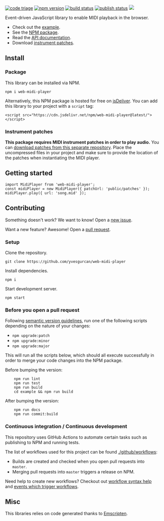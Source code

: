 [![code triage](https://www.codetriage.com/yvesgurcan/web-midi-player/badges/users.svg)](https://www.codetriage.com/yvesgurcan/web-midi-player)
[![npm version](https://badge.fury.io/js/web-midi-player.svg)](https://badge.fury.io/js/web-midi-player)
[![build status](https://github.com/yvesgurcan/web-midi-player/workflows/Build/badge.svg)](https://github.com/yvesgurcan/web-midi-player/actions?query=workflow%3ABuild)
[![publish status](https://github.com/yvesgurcan/web-midi-player/workflows/Publish/badge.svg)](https://github.com/yvesgurcan/web-midi-player/actions?query=workflow%3APublish)
[![](https://data.jsdelivr.com/v1/package/npm/web-midi-player/badge?style=rounded)](https://www.jsdelivr.com/package/npm/web-midi-player)

Event-driven JavaScript library to enable MIDI playback in the browser.

-   Check out the [example](https://midi.yvesgurcan.com/example/).
-   See the [NPM package](https://npmjs.com/package/web-midi-player).
-   Read the [API documentation](https://midi.yvesgurcan.com/doc/).
-   Download [instrument patches](https://github.com/yvesgurcan/midi-instrument-patches/releases/latest/download/patches.zip).

## Install

### Package

This library can be installed via NPM.

    npm i web-midi-player

Alternatively, this NPM package is hosted for free on [jsDeliver](https://www.jsdelivr.com/). You can add this library to your project with a `script` tag:

    <script src="https://cdn.jsdelivr.net/npm/web-midi-player@latest/"></script>

### Instrument patches

**This package requires MIDI instrument patches in order to play audio.** You can [download patches from this separate repository](https://github.com/yvesgurcan/midi-instrument-patches/releases/latest/download/patches.zip). Place the uncompressed files in your project and make sure to provide the location of the patches when instantiating the MIDI player.

## Getting started

    import MidiPlayer from 'web-midi-player';
    const midiPlayer = new MidiPlayer({ patchUrl: 'public/patches' });
    midiPlayer.play({ url: 'song.mid' });

## Contributing

Something doesn't work? We want to know! Open a [new issue](https://github.com/yvesgurcan/web-midi-player/issues/new).

Want a new feature? Awesome! Open a [pull request](https://github.com/yvesgurcan/web-midi-player/compare).

### Setup

Clone the repository.

    git clone https://github.com/yvesgurcan/web-midi-player

Install dependencies.

    npm i

Start development server.

    npm start

### Before you open a pull request

Following [semantic version guidelines](https://semver.org/), run one of the following scripts depending on the nature of your changes:

-   `npm upgrade:patch`
-   `npm upgrade:minor`
-   `npm upgrade:major`

This will run all the scripts below, which should all execute successfully in order to merge your code changes into the NPM package.

Before bumping the version:

```
    npm run lint
    npm run test
    npm run build
    cd example && npm run build
```

After bumping the version:

```
    npm run docs
    npm run commit:build
```

### Continuous integration / Continuous development

This repository uses GitHub Actions to automate certain tasks such as publishing to NPM and running tests.

The list of workflows used for this project can be found [./github/workflows](here):

-   Builds are created and checked when you open pull requests into `master`.
-   Merging pull requests into `master` triggers a release on NPM.

Need help to create new workflows? Checkout out [workflow syntax help](https://help.github.com/en/actions/automating-your-workflow-with-github-actions/workflow-syntax-for-github-actions) and [events which trigger workflows](https://help.github.com/en/actions/automating-your-workflow-with-github-actions/events-that-trigger-workflows#webhook-events).

## Misc

This libraries relies on code generated thanks to [Emscripten](https://github.com/emscripten-core/emscripten).
